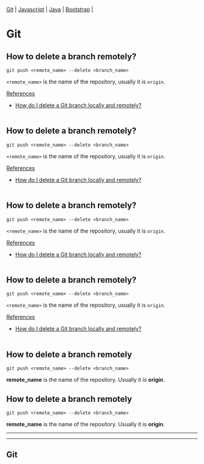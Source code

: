 <!-- # My notes

### this are my notes
#### this are my notes
###### this are my notes
hi -->
<link rel="stylesheet" href="style.css" type="text/css" />

[Git](index.md) | [Javascript](javascript.md) | [Java](index.md) | [Bootstrap](javascript.md) | 

# Git

## How to delete a branch remotely?
```
git push <remote_name> --delete <branch_name>
```
``<remote_name>`` is the name of the repository, usually it is `origin`.

<ins>References</ins>
* [How do I delete a Git branch locally and remotely?](https://stackoverflow.com/questions/2003505/how-do-i-delete-a-git-branch-locally-and-remotely)
<br><br>

## How to delete a branch remotely?
```
git push <remote_name> --delete <branch_name>
```
``<remote_name>`` is the name of the repository, usually it is `origin`.

<ins>References</ins>
* [How do I delete a Git branch locally and remotely?](https://stackoverflow.com/questions/2003505/how-do-i-delete-a-git-branch-locally-and-remotely)
<br><br>

## How to delete a branch remotely?
```
git push <remote_name> --delete <branch_name>
```
``<remote_name>`` is the name of the repository, usually it is `origin`.

<ins>References</ins>
* [How do I delete a Git branch locally and remotely?](https://stackoverflow.com/questions/2003505/how-do-i-delete-a-git-branch-locally-and-remotely)
<br><br>

## How to delete a branch remotely?
```
git push <remote_name> --delete <branch_name>
```
``<remote_name>`` is the name of the repository, usually it is `origin`.

<ins>References</ins>
* [How do I delete a Git branch locally and remotely?](https://stackoverflow.com/questions/2003505/how-do-i-delete-a-git-branch-locally-and-remotely)
<br><br>

## How to delete a branch remotely
```
git push <remote_name> --delete <branch_name>
```
**remote_name** is the name of the repository. Usually it is **origin**.

## How to delete a branch remotely
```
git push <remote_name> --delete <branch_name>
```
**remote_name** is the name of the repository. Usually it is **origin**.


---

---
Git
---
